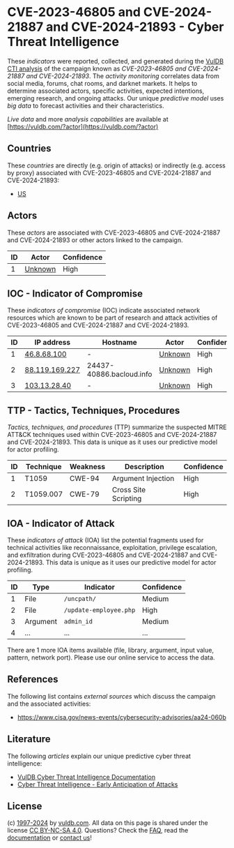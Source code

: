 # CVE-2023-46805 and CVE-2024-21887 and CVE-2024-21893 - Cyber Threat Intelligence

These _indicators_ were reported, collected, and generated during the [VulDB CTI analysis](https://vuldb.com/?kb.cti) of the campaign known as _CVE-2023-46805 and CVE-2024-21887 and CVE-2024-21893_. The _activity monitoring_ correlates data from social media, forums, chat rooms, and darknet markets. It helps to determine associated actors, specific activities, expected intentions, emerging research, and ongoing attacks. Our unique _predictive model_ uses _big data_ to forecast activities and their characteristics.

_Live data_ and more _analysis capabilities_ are available at [https://vuldb.com/?actor](https://vuldb.com/?actor)

## Countries

These _countries_ are directly (e.g. origin of attacks) or indirectly (e.g. access by proxy) associated with CVE-2023-46805 and CVE-2024-21887 and CVE-2024-21893:

* [US](https://vuldb.com/?country.us)

## Actors

These _actors_ are associated with CVE-2023-46805 and CVE-2024-21887 and CVE-2024-21893 or other actors linked to the campaign.

ID | Actor | Confidence
-- | ----- | ----------
1 | [Unknown](https://vuldb.com/?actor.unknown) | High

## IOC - Indicator of Compromise

These _indicators of compromise_ (IOC) indicate associated network resources which are known to be part of research and attack activities of CVE-2023-46805 and CVE-2024-21887 and CVE-2024-21893.

ID | IP address | Hostname | Actor | Confidence
-- | ---------- | -------- | ----- | ----------
1 | [46.8.68.100](https://vuldb.com/?ip.46.8.68.100) | - | [Unknown](https://vuldb.com/?actor.unknown) | High
2 | [88.119.169.227](https://vuldb.com/?ip.88.119.169.227) | 24437-40886.bacloud.info | [Unknown](https://vuldb.com/?actor.unknown) | High
3 | [103.13.28.40](https://vuldb.com/?ip.103.13.28.40) | - | [Unknown](https://vuldb.com/?actor.unknown) | High

## TTP - Tactics, Techniques, Procedures

_Tactics, techniques, and procedures_ (TTP) summarize the suspected MITRE ATT&CK techniques used within CVE-2023-46805 and CVE-2024-21887 and CVE-2024-21893. This data is unique as it uses our predictive model for actor profiling.

ID | Technique | Weakness | Description | Confidence
-- | --------- | -------- | ----------- | ----------
1 | T1059 | CWE-94 | Argument Injection | High
2 | T1059.007 | CWE-79 | Cross Site Scripting | High

## IOA - Indicator of Attack

These _indicators of attack_ (IOA) list the potential fragments used for technical activities like reconnaissance, exploitation, privilege escalation, and exfiltration during CVE-2023-46805 and CVE-2024-21887 and CVE-2024-21893. This data is unique as it uses our predictive model for actor profiling.

ID | Type | Indicator | Confidence
-- | ---- | --------- | ----------
1 | File | `/uncpath/` | Medium
2 | File | `/update-employee.php` | High
3 | Argument | `admin_id` | Medium
4 | ... | ... | ...

There are 1 more IOA items available (file, library, argument, input value, pattern, network port). Please use our online service to access the data.

## References

The following list contains _external sources_ which discuss the campaign and the associated activities:

* https://www.cisa.gov/news-events/cybersecurity-advisories/aa24-060b

## Literature

The following _articles_ explain our unique predictive cyber threat intelligence:

* [VulDB Cyber Threat Intelligence Documentation](https://vuldb.com/?kb.cti)
* [Cyber Threat Intelligence - Early Anticipation of Attacks](https://www.scip.ch/en/?labs.20201022)

## License

(c) [1997-2024](https://vuldb.com/?kb.changelog) by [vuldb.com](https://vuldb.com/?kb.about). All data on this page is shared under the license [CC BY-NC-SA 4.0](https://creativecommons.org/licenses/by-nc-sa/4.0/). Questions? Check the [FAQ](https://vuldb.com/?kb.faq), read the [documentation](https://vuldb.com/?kb) or [contact us](https://vuldb.com/?contact)!
